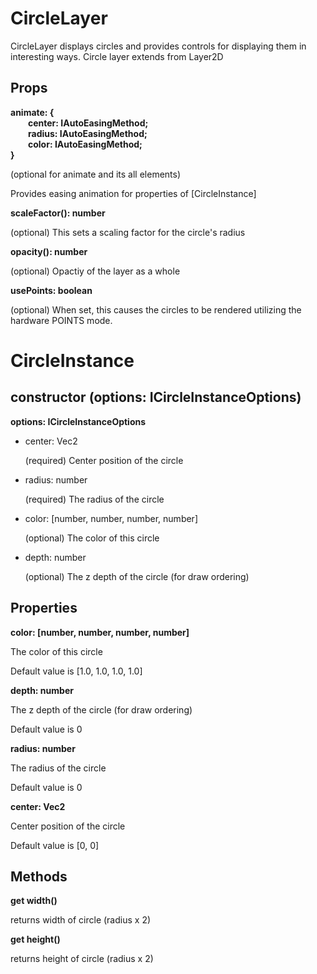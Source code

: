 # CircleLayer

CircleLayer displays circles and provides controls for displaying them in interesting ways. Circle layer extends from Layer2D

## Props

**animate: { <br>&emsp;&emsp;center: IAutoEasingMethod<Vec>; <br>&emsp;&emsp;radius: IAutoEasingMethod<Vec>; <br>&emsp;&emsp;color: IAutoEasingMethod<Vec>;<br>}**

(optional for animate and its all elements)

Provides easing animation for properties of [CircleInstance]

**scaleFactor(): number**

(optional) This sets a scaling factor for the circle's radius

**opacity(): number**

(optional) Opactiy of the layer as a whole

**usePoints: boolean**

(optional) When set, this causes the circles to be rendered utilizing the hardware POINTS mode.

# CircleInstance

## constructor (options: ICircleInstanceOptions)

**options: ICircleInstanceOptions**

* center: Vec2

  (required) Center position of the circle

* radius: number

  (required) The radius of the circle

* color: [number, number, number, number]

  (optional) The color of this circle

* depth: number

  (optional) The z depth of the circle (for draw ordering)

## Properties

**color: [number, number, number, number]**

The color of this circle

Default value is [1.0, 1.0, 1.0, 1.0]

**depth: number**

The z depth of the circle (for draw ordering)

Default value is 0

**radius: number**

The radius of the circle

Default value is 0

**center: Vec2**

Center position of the circle

Default value is [0, 0]

## Methods

**get width()**

returns width of circle (radius x 2)

**get height()**

returns height of circle (radius x 2)
